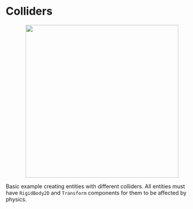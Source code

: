 <!--
title: Colliders
description: Introduction to 2D colliders
image: https://storage.googleapis.com/atta-images/docs/tutorial/physics-2d/colliders/colliders.gif
-->
# Colliders

<div align="center">
  <img src="https://storage.googleapis.com/atta-images/docs/tutorial/physics-2d/colliders/colliders.gif" height="400">
</div>

Basic example creating entities with different colliders. All entities must have `RigidBody2D` and `Transform` components for them to be affected by physics.
